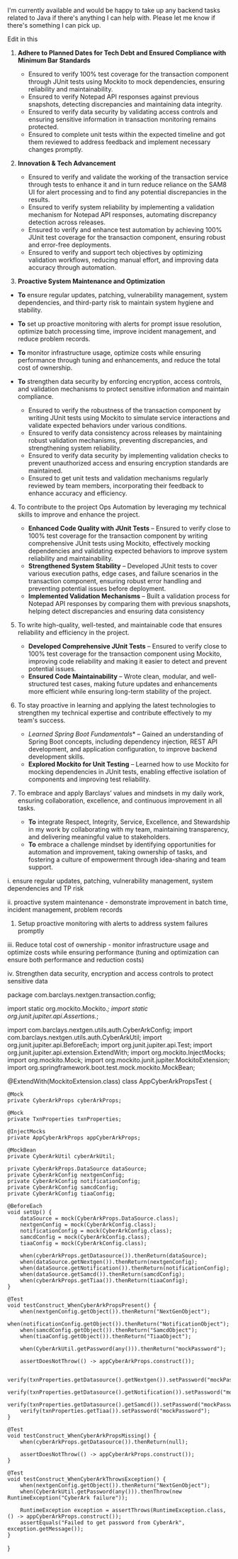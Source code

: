 I'm currently available and would be happy to take up any backend tasks related to Java if there's anything I can help with. Please let me know if there's something I can pick up.



Edit in this 
1. **Adhere to Planned Dates for Tech Debt and Ensured Compliance with Minimum Bar Standards**  
   - Ensured to verify 100% test coverage for the transaction component through JUnit tests using Mockito to mock dependencies, ensuring reliability and maintainability.  
   - Ensured to verify Notepad API responses against previous snapshots, detecting discrepancies and maintaining data integrity.  
   - Ensured to verify data security by validating access controls and ensuring sensitive information in transaction monitoring remains protected.  
   - Ensured to complete unit tests within the expected timeline and got them reviewed to address feedback and implement necessary changes promptly.
          
2. **Innovation & Tech Advancement**  
   - Ensured to verify and validate the working of the transaction service through tests to enhance it and in turn reduce reliance on the SAM8 UI for alert processing and to find any potential discrepancies in the results.  
   - Ensured to verify system reliability by implementing a validation mechanism for Notepad API responses, automating discrepancy detection across releases.  
   - Ensured to verify and enhance test automation by achieving 100% JUnit test coverage for the transaction component, ensuring robust and error-free deployments.  
   - Ensured to verify and support tech objectives by optimizing validation workflows, reducing manual effort, and improving data accuracy through automation.
 
3. **Proactive System Maintenance and Optimization**
- **To** ensure regular updates, patching, vulnerability management, system dependencies, and third-party risk to maintain system hygiene and stability.
- **To** set up proactive monitoring with alerts for prompt issue resolution, optimize batch processing time, improve incident management, and reduce problem records.
- **To** monitor infrastructure usage, optimize costs while ensuring performance through tuning and enhancements, and reduce the total cost of ownership.
- **To** strengthen data security by enforcing encryption, access controls, and validation mechanisms to protect sensitive information and maintain compliance.

   - Ensured to verify the robustness of the transaction component by writing JUnit tests using Mockito to simulate service interactions and validate expected behaviors under various conditions.  
   - Ensured to verify data consistency across releases by maintaining robust validation mechanisms, preventing discrepancies, and strengthening system reliability.  
   - Ensured to verify data security by implementing validation checks to prevent unauthorized access and ensuring encryption standards are maintained.  
   - Ensured to get unit tests and validation mechanisms regularly reviewed by team members, incorporating their feedback to enhance accuracy and efficiency.

  
4. To contribute to the project Ops Automation by leveraging my technical skills to improve and enhance the project.
   - **Enhanced Code Quality with JUnit Tests** – Ensured to verify close to 100% test coverage for the transaction component by writing comprehensive JUnit tests using Mockito, effectively mocking dependencies and validating expected behaviors to improve system reliability and maintainability.
   - **Strengthened System Stability** – Developed JUnit tests to cover various execution paths, edge cases, and failure scenarios in the transaction component, ensuring robust error handling and preventing potential issues before deployment.
   - **Implemented Validation Mechanisms** – Built a validation process for Notepad API responses by comparing them with previous snapshots, helping detect discrepancies and ensuring data consistency
   
5. To write high-quality, well-tested, and maintainable code that ensures reliability and efficiency in the project.
   - **Developed Comprehensive JUnit Tests** – Ensured to verify close to 100% test coverage for the transaction component using Mockito, improving code reliability and making it easier to detect and prevent potential issues.
   - **Ensured Code Maintainability** – Wrote clean, modular, and well-structured test cases, making future updates and enhancements more efficient while ensuring long-term stability of the project.
     
6.  To stay proactive in learning and applying the latest technologies to strengthen my technical expertise and contribute effectively to my team's success.
    - *Learned Spring Boot Fundamentals** – Gained an understanding of Spring Boot concepts, including dependency injection, REST API development, and application configuration, to improve backend development skills.
    - **Explored Mockito for Unit Testing** – Learned how to use Mockito for mocking dependencies in JUnit tests, enabling effective isolation of components and improving test reliability.
    
7. To embrace and apply Barclays’ values and mindsets in my daily work, ensuring collaboration, excellence, and continuous improvement in all tasks.
   - **To** integrate Respect, Integrity, Service, Excellence, and Stewardship in my work by collaborating with my team, maintaining transparency, and delivering meaningful value to stakeholders.
   - **To** embrace a challenge mindset by identifying opportunities for automation and improvement, taking ownership of tasks, and fostering a culture of empowerment through idea-sharing and team support.
  



i. ensure regular updates, patching, vulnerability management, system dependencies and TP risk

ii. proactive system maintenance - demonstrate improvement in batch time, incident management, problem records

1. Setup proactive monitoring with alerts to address system failures promptly

iii. Reduce total cost of ownership - monitor infrastructure usage and optimize costs while ensuring performance (tuning and optimization can ensure both performance and reduction costs)

iv. Strengthen data security, encryption and access controls to protect sensitive data



package com.barclays.nextgen.transaction.config;

import static org.mockito.Mockito.*;
import static org.junit.jupiter.api.Assertions.*;

import com.barclays.nextgen.utils.auth.CyberArkConfig;
import com.barclays.nextgen.utils.auth.CyberArkUtil;
import org.junit.jupiter.api.BeforeEach;
import org.junit.jupiter.api.Test;
import org.junit.jupiter.api.extension.ExtendWith;
import org.mockito.InjectMocks;
import org.mockito.Mock;
import org.mockito.junit.jupiter.MockitoExtension;
import org.springframework.boot.test.mock.mockito.MockBean;

@ExtendWith(MockitoExtension.class)
class AppCyberArkPropsTest {

    @Mock
    private CyberArkProps cyberArkProps;

    @Mock
    private TxnProperties txnProperties;

    @InjectMocks
    private AppCyberArkProps appCyberArkProps;

    @MockBean
    private CyberArkUtil cyberArkUtil;

    private CyberArkProps.DataSource dataSource;
    private CyberArkConfig nextgenConfig;
    private CyberArkConfig notificationConfig;
    private CyberArkConfig samcdConfig;
    private CyberArkConfig tiaaConfig;

    @BeforeEach
    void setUp() {
        dataSource = mock(CyberArkProps.DataSource.class);
        nextgenConfig = mock(CyberArkConfig.class);
        notificationConfig = mock(CyberArkConfig.class);
        samcdConfig = mock(CyberArkConfig.class);
        tiaaConfig = mock(CyberArkConfig.class);

        when(cyberArkProps.getDatasource()).thenReturn(dataSource);
        when(dataSource.getNextgen()).thenReturn(nextgenConfig);
        when(dataSource.getNotification()).thenReturn(notificationConfig);
        when(dataSource.getSamcd()).thenReturn(samcdConfig);
        when(cyberArkProps.getTiaa()).thenReturn(tiaaConfig);
    }

    @Test
    void testConstruct_WhenCyberArkPropsPresent() {
        when(nextgenConfig.getObject()).thenReturn("NextGenObject");
        when(notificationConfig.getObject()).thenReturn("NotificationObject");
        when(samcdConfig.getObject()).thenReturn("SamcdObject");
        when(tiaaConfig.getObject()).thenReturn("TiaaObject");

        when(CyberArkUtil.getPassword(any())).thenReturn("mockPassword");

        assertDoesNotThrow(() -> appCyberArkProps.construct());

        verify(txnProperties.getDatasource().getNextgen()).setPassword("mockPassword");
        verify(txnProperties.getDatasource().getNotification()).setPassword("mockPassword");
        verify(txnProperties.getDatasource().getSamcd()).setPassword("mockPassword");
        verify(txnProperties.getTiaa()).setPassword("mockPassword");
    }

    @Test
    void testConstruct_WhenCyberArkPropsMissing() {
        when(cyberArkProps.getDatasource()).thenReturn(null);

        assertDoesNotThrow(() -> appCyberArkProps.construct());
    }

    @Test
    void testConstruct_WhenCyberArkThrowsException() {
        when(nextgenConfig.getObject()).thenReturn("NextGenObject");
        when(CyberArkUtil.getPassword(any())).thenThrow(new RuntimeException("CyberArk failure"));

        RuntimeException exception = assertThrows(RuntimeException.class, () -> appCyberArkProps.construct());
        assertEquals("Failed to get password from CyberArk", exception.getMessage());
    }
}